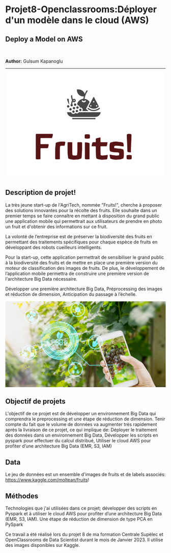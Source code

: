 # Projet8-Openclassrooms:Déployer d'un modèle dans le cloud (AWS) 
## Deploy a Model on AWS

&nbsp;

**Author:** Gulsum Kapanoglu

***
<img src="img/fruits.png">

## Description de projet!
La très jeune start-up de l'AgriTech, nommée "Fruits!", cherche à proposer des solutions innovantes pour la récolte des fruits. Elle souhaite dans un premier temps se faire connaître en mettant à disposition du grand public une application mobile qui permettrait aux utilisateurs de prendre en photo un fruit et d'obtenir des informations sur ce fruit.

La volonté de l’entreprise est de préserver la biodiversité des fruits en permettant des traitements spécifiques pour chaque espèce de fruits en développant des robots cueilleurs intelligents. 

Pour la start-up, cette application permettrait de sensibiliser le grand public à la biodiversité des fruits et de mettre en place une première version du moteur de classification des images de fruits. De plus, le développement de l’application mobile permettra de construire une première version de l'architecture Big Data nécessaire.

Développer une première architecture Big Data,
Préprocessing des images et réduction de dimension,
Anticipation du passage à l’échelle.

<img src="img/agritech.jpeg">

## Objectif de projets
L'objectif de ce projet est de développer un environnement Big Data qui comprendra le preprocessing et une étape de réduction de dimension.
Tenir compte du fait que le volume de données va augmenter très rapidement après la livraison de ce projet, ce qui implique de:
Déployer le traitement des données dans un environnement Big Data,
Développer les scripts en pyspark pour effectuer du calcul distribué,
Utiliser le cloud AWS pour profiter d’une architecture Big Data (EMR, S3, IAM)

## Data
Le jeu de données est un ensemble d'images de fruits et de labels associés: https://www.kaggle.com/moltean/fruits!

## Méthodes
Technologies que j'ai utilisées dans ce projet; développer des scripts en Pyspark et à utiliser le cloud AWS pour profiter d’une architecture Big Data (EMR, S3, IAM).
Une étape de réduction de dimension de type PCA en PySpark 


Ce travail a été réalisé lors du projet 8 de ma formation Centrale Supèlec et OpenClassrooms de Data Scientist durant le mois de Janvier 2023. Il utilise des images disponibles sur Kaggle.

